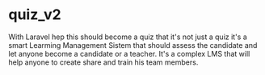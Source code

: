 # quiz_v2

With Laravel hep this should become a quiz that it's not just a quiz it's a smart Learming Management Sistem that should assess the candidate and let anyone become a candidate or a teacher. 
It's a complex LMS that will help anyone to create share and train his team members.
